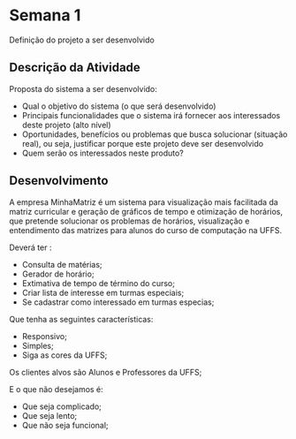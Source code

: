 # Semana 1

Definição do projeto a ser desenvolvido

## Descrição da Atividade
Proposta do sistema a ser desenvolvido:
* Qual o objetivo do sistema (o que será desenvolvido)
* Principais funcionalidades que o sistema irá fornecer aos interessados deste projeto (alto nível)
* Oportunidades, benefícios ou problemas que busca solucionar (situação real), ou seja, justificar porque este projeto deve ser desenvolvido
* Quem serão os interessados neste produto?

## Desenvolvimento

A empresa MinhaMatriz é um sistema para visualização mais facilitada da matriz curricular e geração de gráficos de tempo e otimização de horários, que pretende solucionar os problemas de horários, visualização e entendimento das matrizes para alunos do curso de computação na UFFS.

Deverá ter :
* Consulta de matérias;
* Gerador de horário;
* Extimativa de tempo de término do curso;
* Criar lista de interesse em turmas especiais;
* Se cadastrar como interessado em turmas especias;

Que tenha as seguintes características:
* Responsivo;
* Simples;
* Siga as cores da UFFS;

Os clientes alvos são Alunos e Professores da UFFS;

E o que não desejamos é:
* Que seja complicado;
* Que seja lento;
* Que não seja funcional;
